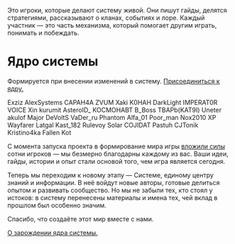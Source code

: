 Это игроки, которые делают систему живой. Они пишут гайды, делятся стратегиями, рассказывают о кланах, событиях и лоре. Каждый участник — это часть механизма, который помогает другим играть, понимать и побеждать.

# Ядро системы
Формируется при внесении изменений в систему.
[Присоединиться к ядру.](/sys/about/join)

Exziz
AlexSystems
CAPAH4A
ZVUM
Xaki
K0HAH
DarkLight
IMPERAT0R
VOICE
Xin
kurumit
AsteroID_
KOCMOHABT
B_Boss
TBAPb(KAT9I)
Uneter
akulof
Major
DeVoltS
VaDer_ru
Phantom
Alfa_01
Poor_man
Nox2010
XP
Wayfarer
Latgal
Kast_182
Rulevoy
Solar
COJIDAT
Pastuh
CJTonik
Kristino4ka
Fallen
Kot

С момента запуска проекта в формирование мира игры [вложили силы](/sys/about/roots) сотни игроков — мы безмерно благодарны каждому из вас. Ваши идеи, гайды, истории и опыт стали основой того, чем игра является сегодня.

Теперь мы переходим к новому этапу — Системе, единому центру знаний и информации. В неё войдут новые авторы, готовые делиться опытом и развивать сообщество. Но мы не забыли тех, кто стоял у истоков: в систему перенесены материалы и имена тех, чей вклад в прошлом был особенно значим.

Спасибо, что создаёте этот мир вместе с нами.

[О зарождении ядра системы.](/sys/about/roots)

